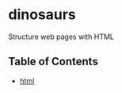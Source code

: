 # dinosaurs
Structure web pages with HTML

## Table of Contents
- [html](jrdelmu.github.io/dinosaurs/html)
